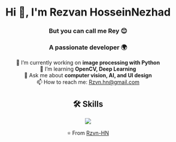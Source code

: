 <!-- Title -->
<h1 align="center">Hi 👋, I'm Rezvan HosseinNezhad</h1>
<h3 align="center">But you can call me <strong>Rey</strong> 😊</h3>

<!-- Subtitle -->
<h3 align="center">A passionate developer 🌍</h3>

<!-- Badges -->
<p align="center">
  <a href="https://github.com/Rzvn-HN
">

  </a>
</p>

<!-- About section -->
<p align="center">
  🔭 I’m currently working on <strong>image processing with Python</strong><br/>
  🌱 I’m learning <strong>OpenCV, Deep Learning</strong><br/>
  💬 Ask me about <strong>computer vision, AI, and UI design</strong><br/>
  📫 How to reach me: <a href="mailto:yourname@example.com">Rzvn.hn@gmail.com</a>
</p>
</p>

<!-- Skills -->
<h2 align="center">🛠️ Skills</h2>
<p align="center">
  <img src="https://skillicons.dev/icons?i=java,python,opencv,linux,html,css,js,androidstudio,github" />
</p>


<!-- Footer -->
<p align="center">⭐️ From <a href="https://github.com/Rzvn-HN">Rzvn-HN
</a></p>


